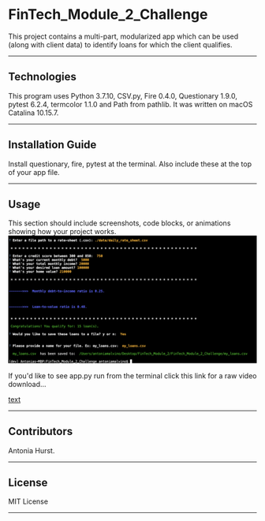 # FinTech_Module_2_Challenge

This project contains a multi-part, modularized app which can be used (along with client data) to identify loans for which the client qualifies. 

---

## Technologies

This program uses Python 3.7.10, CSV.py, Fire 0.4.0, Questionary 1.9.0, pytest 6.2.4, termcolor 1.1.0 and Path from pathlib. It was written on macOS Catalina 10.15.7.

---

## Installation Guide

Install questionary, fire, pytest at the terminal. Also include these at the top of your app file.



---

## Usage

This section should include screenshots, code blocks, or animations showing how your project works.
![alt text](https://github.com/toniahurst/FinTech_Module_2_Challenge/blob/main/Module_2_Challenge.png)

If you'd like to see app.py run from the terminal click this link for a raw video download...

[text](https://github.com/toniahurst/FinTech_Module_2_Challenge/blob/main/Module_2_Challenge_app.py_run%20from%20terminal.mov)

---

## Contributors

Antonia Hurst.

---

## License

MIT License

---
